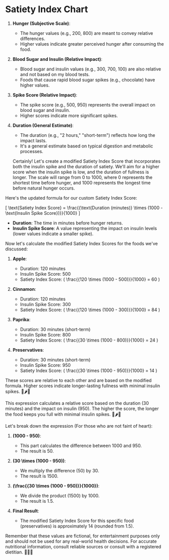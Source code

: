 # Satiety Index Chart 
1. **Hunger (Subjective Scale)**:
   - The hunger values (e.g., 200, 800) are meant to convey relative differences.
   - Higher values indicate greater perceived hunger after consuming the food.

2. **Blood Sugar and Insulin (Relative Impact)**:
   - Blood sugar and insulin values (e.g., 300, 700, 100) are also relative and not based on my blood tests.
   - Foods that cause rapid blood sugar spikes (e.g., chocolate) have higher values.

3. **Spike Score (Relative Impact)**:
   - The spike score (e.g., 500, 950) represents the overall impact on blood sugar and insulin.
   - Higher scores indicate more significant spikes.

4. **Duration (General Estimate)**:
   - The duration (e.g., "2 hours," "short-term") reflects how long the impact lasts.
   - It's a general estimate based on typical digestion and metabolic processes.

   Certainly! Let's create a modified Satiety Index Score that incorporates both the insulin spike and the duration of satiety. We'll aim for a higher score when the insulin spike is low, and the duration of fullness is longer. The scale will range from 0 to 1000, where 0 represents the shortest time before hunger, and 1000 represents the longest time before natural hunger occurs.

Here's the updated formula for our custom Satiety Index Score:

\[ \text{Satiety Index Score} = \frac{{\text{Duration (minutes)} \times (1000 - \text{Insulin Spike Score})}}{1000} \]

- **Duration**: The time in minutes before hunger returns.
- **Insulin Spike Score**: A value representing the impact on insulin levels (lower values indicate a smaller spike).

Now let's calculate the modified Satiety Index Scores for the foods we've discussed:

1. **Apple**:
   - Duration: 120 minutes
   - Insulin Spike Score: 500
   - Satiety Index Score: \( \frac{{120 \times (1000 - 500)}}{1000} = 60 \)

2. **Cinnamon**:
   - Duration: 120 minutes
   - Insulin Spike Score: 300
   - Satiety Index Score: \( \frac{{120 \times (1000 - 300)}}{1000} = 84 \)

3. **Paprika**:
   - Duration: 30 minutes (short-term)
   - Insulin Spike Score: 800
   - Satiety Index Score: \( \frac{{30 \times (1000 - 800)}}{1000} = 24 \)

4. **Preservatives**:
   - Duration: 30 minutes (short-term)
   - Insulin Spike Score: 950
   - Satiety Index Score: \( \frac{{30 \times (1000 - 950)}}{1000} = 14 \)

These scores are relative to each other and are based on the modified formula. Higher scores indicate longer-lasting fullness with minimal insulin spikes. 🍎🌶️🍫

This expression calculates a relative score based on the duration (30 minutes) and the impact on insulin (950). The higher the score, the longer the food keeps you full with minimal insulin spikes. 🍎🌶️🍫


Let's break down the expression (For those who are not faint of heart):

1. **\(1000 - 950\)**:
   - This part calculates the difference between 1000 and 950.
   - The result is 50.

2. **\(30 \times (1000 - 950)\)**:
   - We multiply the difference (50) by 30.
   - The result is 1500.

3. **\(\frac{{30 \times (1000 - 950)}}{1000}\)**:
   - We divide the product (1500) by 1000.
   - The result is 1.5.

4. **Final Result**:
   - The modified Satiety Index Score for this specific food (preservatives) is approximately 14 (rounded from 1.5).

Remember that these values are fictional, for entertainment purposes only and should not be used for any real-world health decisions. For accurate nutritional information, consult reliable sources or consult with a registered dietitian. 🍎🥦🍫